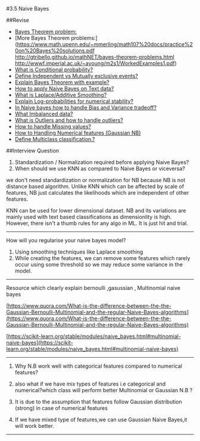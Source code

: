 #3.5 Naive Bayes

##Revise

- [Bayes Theorem problem:](https://youtu.be/LadMzl8MaXM  )
- [More Bayes Theorem problems:](https://www.math.upenn.edu/~mmerling/math107%20docs/practice%20on%20Bayes%20solutions.pdf http://gtribello.github.io/mathNET/bayes-theorem-problems.html http://wwwf.imperial.ac.uk/~ayoung/m2s1/WorkedExamples1.pdf)
- [What is Conditional probability?](https://www.appliedaicourse.com/lecture/11/applied-machine-learning-online-course/2989/conditional-probability/3/module-3-foundations-of-natural-language-processing-and-machine-learnin)
- [Define Independent vs Mutually exclusive events?](https://www.appliedaicourse.com/lecture/11/applied-machine-learning-online-course/2990/independent-vs-mutually-exclusive-events/3/module-3-foundations-of-natural-language-processing-and-machine-learning)
- [Explain Bayes Theorem with example?](https://www.appliedaicourse.com/lecture/11/applied-machine-learning-online-course/2991/bayes-theorem-with-examples/3/module-3-foundations-of-natural-language-processing-and-machine-learning)
- [How to apply Naive Bayes on Text data?](https://www.appliedaicourse.com/lecture/11/applied-machine-learning-online-course/2995/naive-bayes-on-text-data/3/module-3-foundations-of-natural-language-processing-and-machine-learning)
- [What is Laplace/Additive Smoothing?](https://www.appliedaicourse.com/lecture/11/applied-machine-learning-online-course/2996/laplaceadditive-smoothing/3/module-3-foundations-of-natural-language-processing-and-machine-learning)
- [Explain Log-probabilities for numerical stability?](https://www.appliedaicourse.com/lecture/11/applied-machine-learning-online-course/2997/log-probabilities-for-numerical-stability/3/module-3-foundations-of-natural-language-processing-and-machine-learning)
- [In Naive bayes how to handle  Bias and Variance tradeoff?](https://www.appliedaicourse.com/lecture/11/applied-machine-learning-online-course/2998/bias-and-variance-tradeoff/3/module-3-foundations-of-natural-language-processing-and-machine-learning)
- [What Imbalanced data?](https://www.appliedaicourse.com/lecture/11/applied-machine-learning-online-course/3000/imbalanced-data/3/module-3-foundations-of-natural-language-processing-and-machine-learning)
- [What is Outliers and how to handle outliers?](https://www.appliedaicourse.com/lecture/11/applied-machine-learning-online-course/3001/outliers/3/module-3-foundations-of-natural-language-processing-and-machine-learning)
- [How to handle Missing values?](https://www.appliedaicourse.com/lecture/11/applied-machine-learning-online-course/3002/missing-values/3/module-3-foundations-of-natural-language-processing-and-machine-learning)
- [How to Handling Numerical features (Gaussian NB)](https://www.appliedaicourse.com/lecture/11/applied-machine-learning-online-course/3003/handling-numerical-features-gaussian-nb/3/module-3-foundations-of-natural-language-processing-and-machine-learning)
- [Define Multiclass classification.?](https://www.appliedaicourse.com/lecture/11/applied-machine-learning-online-course/3004/multiclass-classification/3/module-3-foundations-of-natural-language-processing-and-machine-learning)

##Interview Question

1. Standardization / Normalization required before applying Naive Bayes?
2. When should we use KNN as compared to Naive Bayes or viceversa?

we don't need standardization or normalization for NB because NB is not distance based algorithm. Unlike KNN which can be affected by scale of features, NB just calculates the likelihoods which are independent of other features.

KNN can be used for lower dimensional dataset. NB and its variations are mainly used with text based classifications as dimensionlity is high. However, there isn't a thumb rules for any algo in ML. It is just hit and trial.

---

How will you regularise your naive bayes model?

1. Using smoothing techniques like Laplace smoothing
2. While creating the features, we can remove some features which rarely occur using some threshold so we may reduce some variance in the model.

---

Resource which clearly explain bernoulli ,gasussian , Multinomial naive bayes

[https://www.quora.com/What-is-the-difference-between-the-the-Gaussian-Bernoulli-Multinomial-and-the-regular-Naive-Bayes-algorithms](https://www.quora.com/What-is-the-difference-between-the-the-Gaussian-Bernoulli-Multinomial-and-the-regular-Naive-Bayes-algorithms)

[https://scikit-learn.org/stable/modules/naive_bayes.html#multinomial-naive-bayes](https://scikit-learn.org/stable/modules/naive_bayes.html#multinomial-naive-bayes)

---

1. Why N.B work well with categorical features compared to numerical features?
2. also what if we have mix types of features i.e categorical and numerical?which class will perform better Multinomial or Gaussian N.B ?


1. It is due to the assumption that features follow Gaussian distribution (strong) in case of numerical features
2. If we have mixed type of features,we can use Gaussian Naive Bayes,it will work better.

---

